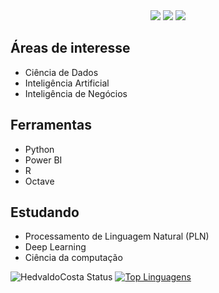 <div align="center">
<a href="https://www.linkedin.com/in/hedvaldo-costa-77b012205/" target="_blank"><img src="https://img.shields.io/badge/-LinkedIn-%230077B5?style=for-the-badge&logo=linkedin&logoColor=white" target="_blank"></a>
<a href = "mailto:hedvaldocostaV.O@gmail.com"><img src="https://img.shields.io/badge/Gmail-D14836?style=for-the-badge&logo=gmail&logoColor=white" target="_blank"></a> 
<a href="https://www.instagram.com/hedvaldo_costa/" target="_blank"><img src="https://img.shields.io/badge/-Instagram-%23E4405F?style=for-the-badge&logo=instagram&logoColor=white" target="_blank"></a>
</div>

## Áreas de interesse
* Ciência de Dados
* Inteligência Artificial  
* Inteligência de Negócios

## Ferramentas
* Python 
* Power BI
* R
* Octave

## Estudando
* Processamento de Linguagem Natural (PLN)
* Deep Learning 
* Ciência da computação

![HedvaldoCosta Status](https://github-readme-stats.vercel.app/api?username=HedvaldoCosta&show_icons=true&theme=algolia)
[![Top Linguagens](https://github-readme-stats.vercel.app/api/top-langs/?username=HedvaldoCosta&layout=compact&theme=algolia)](https://github.com/anuraghazra/github-readme-stats)
